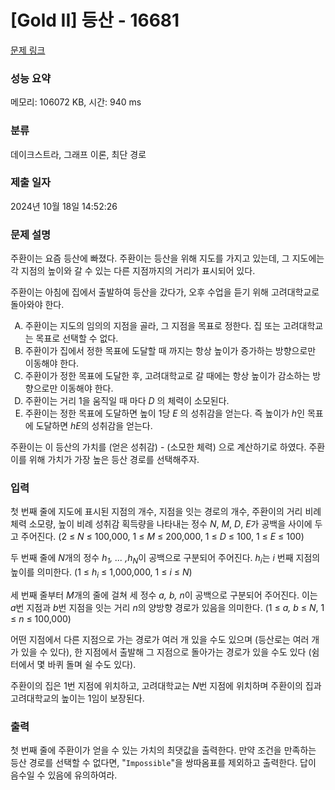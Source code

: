 # [Gold II] 등산 - 16681 

[문제 링크](https://www.acmicpc.net/problem/16681) 

### 성능 요약

메모리: 106072 KB, 시간: 940 ms

### 분류

데이크스트라, 그래프 이론, 최단 경로

### 제출 일자

2024년 10월 18일 14:52:26

### 문제 설명

<p>주환이는 요즘 등산에 빠졌다. 주환이는 등산을 위해 지도를 가지고 있는데, 그 지도에는 각 지점의 높이와 갈 수 있는 다른 지점까지의 거리가 표시되어 있다.</p>

<p>주환이는 아침에 집에서 출발하여 등산을 갔다가, 오후 수업을 듣기 위해 고려대학교로 돌아와야 한다.</p>

<ol type="A">
	<li>주환이는 지도의 임의의 지점을 골라, 그 지점을 목표로 정한다. 집 또는 고려대학교는 목표로 선택할 수 없다.</li>
	<li>주환이가 집에서 정한 목표에 도달할 때 까지는 항상 높이가 증가하는 방향으로만 이동해야 한다.</li>
	<li>주환이가 정한 목표에 도달한 후, 고려대학교로 갈 때에는 항상 높이가 감소하는 방향으로만 이동해야 한다.</li>
	<li>주환이는 거리 1을 움직일 때 마다 <em>D </em>의 체력이 소모된다.</li>
	<li>주환이는 정한 목표에 도달하면 높이 1당 <em>E</em> 의 성취감을 얻는다. 즉 높이가 <em>h</em>인 목표에 도달하면 <em>hE</em>의 성취감을 얻는다.</li>
</ol>

<p>주환이는 이 등산의 가치를 (얻은 성취감) - (소모한 체력) 으로 계산하기로 하였다. 주환이를 위해 가치가 가장 높은 등산 경로를 선택해주자.</p>

### 입력 

 <p>첫 번째 줄에 지도에 표시된 지점의 개수, 지점을 잇는 경로의 개수, 주환이의 거리 비례 체력 소모량, 높이 비례 성취감 획득량을 나타내는 정수 <em>N</em>, <em>M</em>, <em>D</em>, <em>E</em>가 공백을 사이에 두고 주어진다. (2 ≤ <em>N</em> ≤ 100,000, 1 ≤ <em>M</em> ≤ 200,000, 1 ≤ <em>D</em> ≤ 100, 1 ≤  <em>E </em>≤ 100)</p>

<p>두 번째 줄에 <em>N</em>개의 정수 <em>h<sub>1</sub>, ...  ,h<sub>N</sub></em>이 공백으로 구분되어 주어진다. <em>h<sub>i</sub></em>는 <em>i </em>번째 지점의 높이를 의미한다. (1 ≤ <em>h<sub>i</sub></em> ≤ 1,000,000, 1 ≤ <em>i </em>≤ <em>N</em>)</p>

<p>세 번째 줄부터 <em>M</em>개의 줄에 걸쳐 세 정수 <em>a, b, n</em>이 공백으로 구분되어 주어진다. 이는 <em>a</em>번 지점과 <em>b</em>번 지점을 잇는 거리 <em>n</em>의 양방향 경로가 있음을 의미한다. (1 ≤ <em>a, b</em> ≤ <em>N</em>, 1 ≤ <em>n</em> ≤ 100,000)</p>

<p>어떤 지점에서 다른 지점으로 가는 경로가 여러 개 있을 수도 있으며 (등산로는 여러 개가 있을 수 있다), 한 지점에서 출발해 그 지점으로 돌아가는 경로가 있을 수도 있다 (쉼터에서 몇 바퀴 돌며 쉴 수도 있다).</p>

<p>주환이의 집은 1번 지점에 위치하고, 고려대학교는 <em>N</em>번 지점에 위치하며 주환이의 집과 고려대학교의 높이는 1임이 보장된다.</p>

### 출력 

 <p>첫 번째 줄에 주환이가 얻을 수 있는 가치의 최댓값을 출력한다. 만약 조건을 만족하는 등산 경로를 선택할 수 없다면, "<code>Impossible</code>"을 쌍따옴표를 제외하고 출력한다. 답이 음수일 수 있음에 유의하여라.</p>

